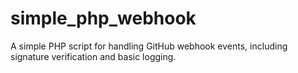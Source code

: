# simple_php_webhook
A simple PHP script for handling GitHub webhook events, including signature verification and basic logging.
